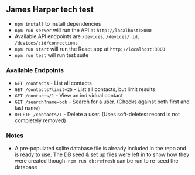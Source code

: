 ## James Harper tech test

- `npm install` to install dependencies
- `npm run server` will run the API at `http://localhost:8000`
- Available API endpoints are `/devices`, `/devices/:id`, `/devices/:id/connections`
- `npm run start` will run the React app at `http://localhost:3000`
- `npm run test` will run test suite

### Available Endpoints
- `GET /contacts` - List all contacts
- `GET /contacts?limit=25` - List all contacts, but limit results
- `GET /contacts/1` - View an individual contact
- `GET /search?name=bob` - Search for a user. (Checks against both first and last name)
- `DELETE /contacts/1` - Delete a user. (Uses soft-deletes: record is not completely removed)

### Notes
- A pre-populated sqlite database file is already included in the repo and is ready to use. The DB seed & set up files were left in to show how they were created though. `npm run db:refresh` can be run to re-seed the database

